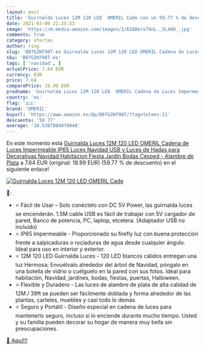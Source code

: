 ```yaml
---
layout: post
title: 'Guirnalda Luces 12M 120 LED  OMERIL Cade con un 59.77 % de descuento'
date: 2021-03-09 22:25:53
image: 'https://m.media-amazon.com/images/I/61Q8orvT4nL._SL400_.jpg'
comments: true
category: ofertas
author: ring
slug: 'B07GZKF98T-es Guirnalda Luces 12M 120 LED OMERIL Cadena de Luces...'
sku: 'B07GZKF98T-es'
tags: [ 'navidad', ]
actualPrice: 7.64 EUR
currency: EUR
price: 7.64
comparePrice: 18.99 EUR
prodname: 'Guirnalda Luces 12M 120 LED  OMERIL Cadena de Luces Impermeable IP65  Luces Navidad USB y Luces de Hadas para Decorativas  Navidad  Habitacion  Fiesta  Jardín  Bodas  Césped - Alambre de Plata'
country: 'es'
flag: '🇪🇸'
brand: 'OMERIL'
buyurl: 'https://www.amazon.es/dp/B07GZKF98T/?tag=tolees-21'
descuento: '59.77'
average: '10.5387804878048'
---
```


En este momento está [Guirnalda Luces 12M 120 LED  OMERIL Cadena de Luces Impermeable IP65  Luces Navidad USB y Luces de Hadas para Decorativas  Navidad  Habitacion  Fiesta  Jardín  Bodas  Césped - Alambre de Plata](https://www.amazon.es/dp/B07GZKF98T/?tag=tolees-21) a 7.64 EUR (original: 18.99 EUR) (59.77 %  de descuento) en el siguiente enlace!

[![Guirnalda Luces 12M 120 LED  OMERIL Cade](https://m.media-amazon.com/images/I/61Q8orvT4nL._SL400_.jpg)](https://www.amazon.es/dp/B07GZKF98T/?tag=tolees-21)

🔎:

- ⭐ Fácil de Usar – Solo conéctelo con DC 5V Power, las guirnalda luces se encenderán. 1.5M cable USB es fácil de trabajar con 5V cargador de pared, Banco de potencia, PC, laptop, etcetera. (Adaptador USB no incluido)
- ⭐ IP65 Impermeable - Proporcionado su firefly luz con buena protección frente a salpicaduras o rociaduras de agua desde cualquier ángulo. Ideal para uso en interior y exterior.
- ⭐ 12M 120 LED Guirnalda Luces - 120 LED blancos cálidos entregan una luz Hermosa; Envuélvalo alrededor del árbol de Navidad, póngalo en una botella de vidrio o cuélguelo en la pared con sus fotos. Ideal para habitación, Navidad, jardines, bodas, fiestas, puertas, Halloween.
- ⭐ Flexible y Duradero - Las luces de alambre de plata de alta calidad de 12M / 39ft se pueden ser fácilmente doblada y forma alrededor de las plantas, carteles, muebles y casi todo lo demás.
- ⭐ Seguro y Portátil - Diseño especial en cadena de luces para mantenerlo seguro, incluso si lo enciende durante mucho tiempo. Usted y su familia pueden decorar su hogar de manera muy bella sin preocupaciones.

[🛒 Aquí!!!](https://www.amazon.es/dp/B07GZKF98T/?tag=tolees-21)
